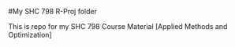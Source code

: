 #My SHC 798 R-Proj folder

This is repo for my SHC 798 Course Material [Applied Methods and Optimization]
